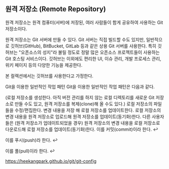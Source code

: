 ## 원격 저장소 (Remote Repository)

원격 저장소는 원격 컴퓨터(서버)에 저장된, 여러 사람들이 함게 공유하여 사용하는 Git 저장소이다.

원격 저장소는 Git 서버에 만들 수 있다. Git 서버는 직접 빌드할 수도 있지만, 일반적으로 깃허브(GitHub), BitBucket, GitLab 등과 같은 상용 Git 서버를 사용한다. 특히 깃허브는 "오픈소스의 성지"라 불릴 정도로 정말 많은 오픈소스 프로젝트들이 사용하는 Git 호스팅 서비스이다. 깃허브는 이외에도 편리한 UI, 이슈 관리, 개발 프로세스 관리, 위키 페이지 등의 다양한 기능을 제공한다.

본 컬렉션에서는 깃허브를 사용한다고 가정한다.

Git을 이용한 일반적인 작업 패턴
Git을 이용한 일반적인 작업 패턴은 다음과 같다.

(로컬 저장소를 생성한다. 아직 버전 관리를 하지 않는 로컬 디렉토리를 새로운 Git 저장소로 만들 수도 있고, 원격 저장소를 복제(clone)해 올 수도 있다.)
로컬 저장소의 파일들을 수정/편집한다.
변경 내용을 저장
해 로컬 저장소를 업데이트한다.
로컬 저장소의 변경 내용을 원격 저장소로 업로드해
 원격 저장소를 업데이트(동기화)한다.
다른 사용자들은 (원격 저장소가 업데이트되었을 경우) 원격 저장소의 변경 내용을 로컬 저장소로 다운로드해
 로컬 저장소를 업데이트(동기화)한다.
이를 커밋(commit)이라 한다. ↩

이를 푸시(push)라 한다. ↩

이를 풀(pull)이라 한다. ↩



https://heekangpark.github.io/git/git-config
